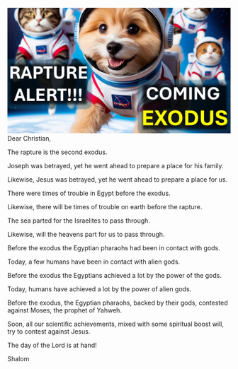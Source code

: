 ![Video cover image](./cover.jpg "cover photo")
Dear Christian,

The rapture is the second exodus.

Joseph was betrayed, yet he went ahead to prepare a place for his family.

Likewise, Jesus was betrayed, yet he went ahead to prepare a place for us.

There were times of trouble in Egypt before the exodus.

Likewise, there will be times of trouble on earth before the rapture.

The sea parted for the Israelites to pass through.

Likewise, will the heavens part for us to pass through.

Before the exodus the Egyptian pharaohs had been in contact with gods.

Today, a few humans have been in contact with alien gods.

Before the exodus the Egyptians achieved a lot by the power of the gods.

Today, humans have achieved a lot by the power of alien gods.

Before the exodus, the Egyptian pharaohs, backed by their gods, contested against Moses, the prophet of Yahweh.

Soon, all our scientific achievements, mixed with some spiritual boost will, try to contest against Jesus.

The day of the Lord is at hand!

Shalom